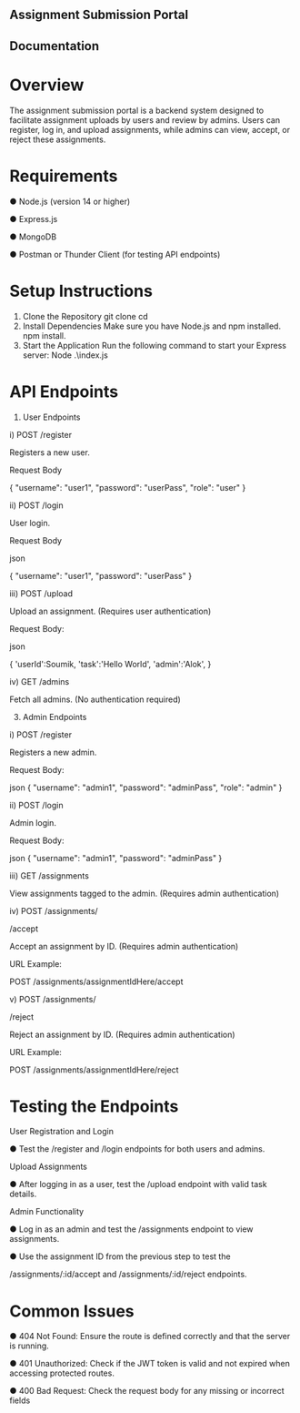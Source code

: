 ## Assignment Submission Portal
## Documentation

# Overview
The assignment submission portal is a backend system designed to facilitate
assignment uploads by users and review by admins. Users can register, log in, and
upload assignments, while admins can view, accept, or reject these assignments.

# Requirements
● Node.js (version 14 or higher)

● Express.js

● MongoDB

● Postman or Thunder Client (for testing API endpoints)

# Setup Instructions
1. Clone the Repository
git clone <repository-url>
cd <repository directory>
2. Install Dependencies
Make sure you have Node.js and npm installed.
npm install.
3. Start the Application
Run the following command to start your Express server:
Node .\index.js

# API Endpoints

1. User Endpoints
   
i) POST /register

Registers a new user.

Request Body

{
"username": "user1",
"password": "userPass",
"role": "user"
}

ii) POST /login

User login.

Request Body

json

{
"username": "user1",
"password": "userPass"
}

iii) POST /upload

Upload an assignment. (Requires user authentication)

Request Body:

json

{
'userId':Soumik,
'task':'Hello World',
'admin':'Alok',
}

iv) GET /admins

Fetch all admins. (No authentication required)

3. Admin Endpoints

i) POST /register

Registers a new admin.

Request Body:

json
{
"username": "admin1",
"password": "adminPass",
"role": "admin"
}

ii) POST /login

Admin login.

Request Body:

json
{
"username": "admin1",
"password": "adminPass"
}

iii) GET /assignments

View assignments tagged to the admin. (Requires admin authentication)

iv) POST /assignments/

/accept

Accept an assignment by ID. (Requires admin authentication)

URL Example:

POST /assignments/assignmentIdHere/accept

v) POST /assignments/

/reject

Reject an assignment by ID. (Requires admin authentication)

URL Example:

POST /assignments/assignmentIdHere/reject


# Testing the Endpoints

User Registration and Login

● Test the /register and /login endpoints for both users and admins.

Upload Assignments

● After logging in as a user, test the /upload endpoint with valid task details.

Admin Functionality

● Log in as an admin and test the /assignments endpoint to view assignments.

● Use the assignment ID from the previous step to test the

/assignments/:id/accept and /assignments/:id/reject endpoints.

# Common Issues

● 404 Not Found: Ensure the route is defined correctly and that the server is
running.

● 401 Unauthorized: Check if the JWT token is valid and not expired when
accessing protected routes.

● 400 Bad Request: Check the request body for any missing or incorrect fields
